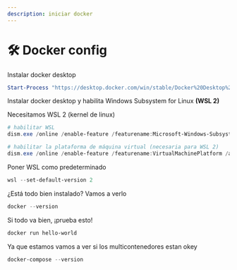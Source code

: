 ```yaml
---
description: iniciar docker
---
```


# 🛠️ Docker config

Instalar docker desktop

```powershell
Start-Process "https://desktop.docker.com/win/stable/Docker%20Desktop%20Installer.exe"
```

Instalar docker desktop y habilita Windows Subsystem for Linux **(WSL 2)**

Necesitamos WSL 2 (kernel de linux)&#x20;

```powershell
# habilitar WSL
dism.exe /online /enable-feature /featurename:Microsoft-Windows-Subsystem-Linux /all /norestart

# habilitar la plataforma de máquina virtual (necesaria para WSL 2)
dism.exe /online /enable-feature /featurename:VirtualMachinePlatform /all /norestart

```

Poner WSL como predeterminado

```powershell
wsl --set-default-version 2
```

¿Está todo bien instalado? Vamos a verlo

```powershell
docker --version
```

Si todo va bien, ¡prueba esto!

```powershell
docker run hello-world
```

Ya que estamos vamos a ver si los multicontenedores estan okey

```powershell
docker-compose --version
```
